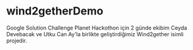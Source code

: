 # wind2getherDemo
Google Solution Challenge Planet Hackothon için 2 günde ekibim Ceyda Devebacak ve Utku Can Ay'la birlikte geliştirdiğimiz Wind2gether isimli projedir.
